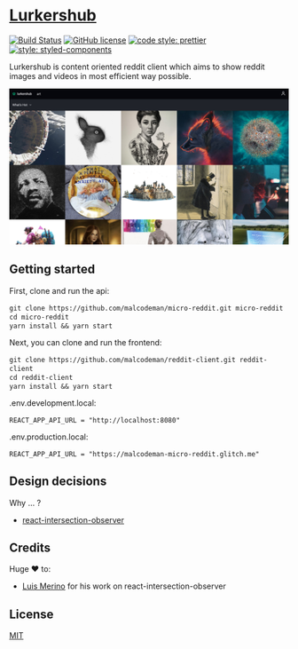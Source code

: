 # [Lurkershub](http://lurkershub.surge.sh)

[![Build Status](https://travis-ci.org/malcodeman/reddit-client.svg?branch=master)](https://travis-ci.org/malcodeman/reddit-client)
[![GitHub license](https://img.shields.io/badge/license-MIT-blue.svg)](https://github.com/malcodeman/micro-reddit/blob/master/LICENSE)
[![code style: prettier](https://img.shields.io/badge/code_style-prettier-ff69b4.svg)](https://github.com/prettier/prettier)
[![style: styled-components](https://img.shields.io/badge/style-%F0%9F%92%85%20styled--components-orange.svg?colorB=daa357&colorA=db748e)](https://github.com/styled-components/styled-components)

Lurkershub is content oriented reddit client which aims to show reddit images and videos in most efficient way possible.

![Screenshot](docs/images/screenshot.jpg)

## Getting started

First, clone and run the api:

```
git clone https://github.com/malcodeman/micro-reddit.git micro-reddit
cd micro-reddit
yarn install && yarn start
```

Next, you can clone and run the frontend:

```
git clone https://github.com/malcodeman/reddit-client.git reddit-client
cd reddit-client
yarn install && yarn start
```

.env.development.local:

```
REACT_APP_API_URL = "http://localhost:8080"
```

.env.production.local:

```
REACT_APP_API_URL = "https://malcodeman-micro-reddit.glitch.me"
```

## Design decisions

Why ... ?

- [react-intersection-observer](https://developer.mozilla.org/en-US/docs/Web/API/Intersection_Observer_API)

## Credits

Huge ❤️ to:

- [Luis Merino](https://github.com/Rendez) for his work on react-intersection-observer

## License

[MIT](./LICENSE)
